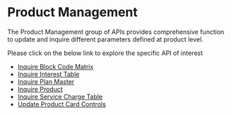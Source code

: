 # Product Management

The Product Management group of APIs provides comprehensive function to update  and inquire different parameters defined at product level.

Please click on the below link to explore the specific API of interest

- [Inquire Block Code Matrix](./?path=docs/APIs/Product-Management/Inquire-Block-Code-Matrix.md)
- [Inquire Interest Table](./?path=docs/APIs/Product-Management/Inquire-Interest-Table.md)
- [Inquire Plan Master](./?path=docs/APIs/Product-Management/Inquire-Plan-Master.md)
- [Inquire Product](./?path=docs/APIs/Product-Management/Inquire-Product.md)
- [Inquire Service Charge Table](./?path=docs/APIs/Product-Management/Inquire-Service-Charge-Table.md)
- [Update Product Card Controls](./?path=docs/APIs/Product-Management/Update-Logo-Card-Controls.md)
